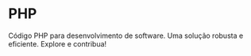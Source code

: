 # PHP
Código PHP para desenvolvimento de software. Uma solução robusta e eficiente. Explore e contribua!
